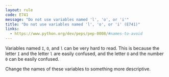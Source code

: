 ```yaml
---
layout: rule
code: E741
message: "Do not use variables named 'l', 'o', or 'i'"
title: "Do not use variables named 'l', 'o', or 'i' (E741)"
links:
  - https://www.python.org/dev/peps/pep-0008/#names-to-avoid
---
```


Variables named `I`, `O`, and `l` can be very hard to read. This is because the letter `I` and the letter `l` are easily confused, and the letter `O` and the number `0` can be easily confused.

Change the names of these variables to something more descriptive.
